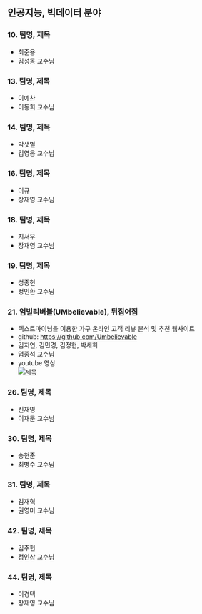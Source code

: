 ## 인공지능, 빅데이터 분야

### 10. 팀명, 제목
- 최준용
- 김성동 교수님

### 13. 팀명, 제목
- 이예찬
- 이동희 교수님

### 14. 팀명, 제목
- 박샛별
- 김영웅 교수님

### 16. 팀명, 제목
- 이규
- 장재영 교수님

### 18. 팀명, 제목
- 지서우
- 장재영 교수님

### 19. 팀명, 제목
- 성종현
- 정인환 교수님

### 21. 엄빌리버블(UMbelievable), 뒤집어집
- 텍스트마이닝을 이용한 가구 온라인 고객 리뷰 분석 및 추천 웹사이트 
- github: https://github.com/Umbelievable
- 김지연, 김민경, 김정현, 박세희
- 엄종석 교수님
- youtube 영상<br/>
 [![제목](https://img.youtube.com/vi/_xDo0Zrx8K0/0.jpg)](https://www.youtube.com/watch?v=_xDo0Zrx8K0)

### 26. 팀명, 제목
- 신재영
- 이재문 교수님

### 30. 팀명, 제목
- 송현준
- 최병수 교수님

### 31. 팀명, 제목
- 김재혁
- 권영미 교수님

### 42. 팀명, 제목
- 김주현
- 정인상 교수님

### 44. 팀명, 제목
- 이경택
- 장재영 교수님
